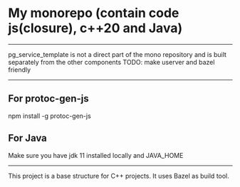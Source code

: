 # My monorepo (contain code js(closure), c++20 and Java)
***
pg_service_template is not a direct part of the mono repository and is built separately from the other components
TODO: make userver and bazel friendly
***
## For protoc-gen-js
npm install -g protoc-gen-js

## For Java
Make sure you have jdk 11 installed locally and JAVA_HOME
***
This project is a base structure for C++ projects.
It uses Bazel as build tool.
